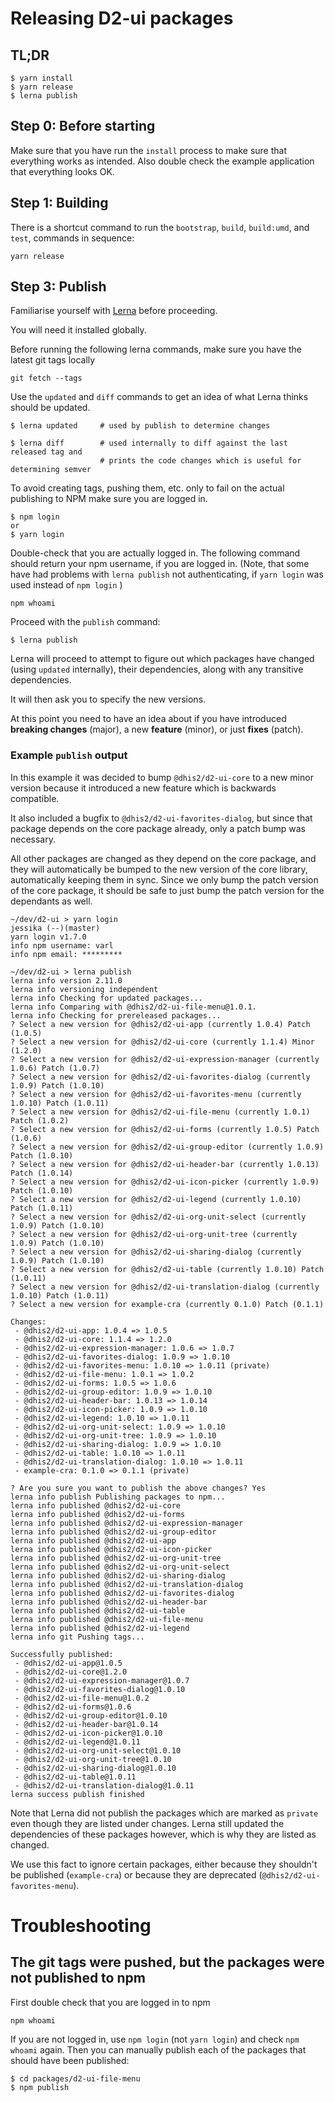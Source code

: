 # Releasing D2-ui packages

## TL;DR

```
$ yarn install
$ yarn release
$ lerna publish
```

## Step 0: Before starting

Make sure that you have run the `install` process to make sure that
everything works as intended. Also double check the example application
that everything looks OK.

## Step 1: Building

There is a shortcut command to run the `bootstrap`, `build`,
`build:umd`, and `test`, commands in sequence:

```
yarn release
```

## Step 3: Publish

Familiarise yourself with [Lerna](http://lernajs.io/) before proceeding.

You will need it installed globally.

Before running the following lerna commands, make sure you have the latest git tags locally
```
git fetch --tags
```

Use the `updated` and `diff` commands to get an idea of what Lerna thinks should be updated.

```
$ lerna updated     # used by publish to determine changes

$ lerna diff        # used internally to diff against the last released tag and
                    # prints the code changes which is useful for determining semver
```

To avoid creating tags, pushing them, etc. only to fail on the actual
publishing to NPM make sure you are logged in.

```
$ npm login
or
$ yarn login
```

Double-check that you are actually logged in. The following command should return your npm username, if you are logged in. (Note, that some have had problems with `lerna publish`
not authenticating, if `yarn login` was used instead of `npm login` )
```
npm whoami
```


Proceed with the `publish` command:

```
$ lerna publish
```

Lerna will proceed to attempt to figure out which packages have changed
(using `updated` internally), their dependencies, along with any
transitive dependencies.

It will then ask you to specify the new versions.

At this point you need to have an idea about if you have introduced
**breaking changes** (major), a new **feature** (minor), or just
**fixes** (patch).

### Example `publish` output

In this example it was decided to bump `@dhis2/d2-ui-core` to a new
minor version because it introduced a new feature which is backwards compatible.

It also included a bugfix to `@dhis2/d2-ui-favorites-dialog`, but since
that package depends on the core package already, only a patch bump was
necessary.

All other packages are changed as they depend on the core package, and
they will automatically be bumped to the new version of the core
library, automatically keeping them in sync. Since we only bump the
patch version of the core package, it should be safe to just bump the
patch version for the dependants as well.

```
~/dev/d2-ui > yarn login                                                                                                                                                                                          jessika (--)(master)
yarn login v1.7.0
info npm username: varl
info npm email: *********

~/dev/d2-ui > lerna publish
lerna info version 2.11.0
lerna info versioning independent
lerna info Checking for updated packages...
lerna info Comparing with @dhis2/d2-ui-file-menu@1.0.1.
lerna info Checking for prereleased packages...
? Select a new version for @dhis2/d2-ui-app (currently 1.0.4) Patch (1.0.5)
? Select a new version for @dhis2/d2-ui-core (currently 1.1.4) Minor (1.2.0)
? Select a new version for @dhis2/d2-ui-expression-manager (currently 1.0.6) Patch (1.0.7)
? Select a new version for @dhis2/d2-ui-favorites-dialog (currently 1.0.9) Patch (1.0.10)
? Select a new version for @dhis2/d2-ui-favorites-menu (currently 1.0.10) Patch (1.0.11)
? Select a new version for @dhis2/d2-ui-file-menu (currently 1.0.1) Patch (1.0.2)
? Select a new version for @dhis2/d2-ui-forms (currently 1.0.5) Patch (1.0.6)
? Select a new version for @dhis2/d2-ui-group-editor (currently 1.0.9) Patch (1.0.10)
? Select a new version for @dhis2/d2-ui-header-bar (currently 1.0.13) Patch (1.0.14)
? Select a new version for @dhis2/d2-ui-icon-picker (currently 1.0.9) Patch (1.0.10)
? Select a new version for @dhis2/d2-ui-legend (currently 1.0.10) Patch (1.0.11)
? Select a new version for @dhis2/d2-ui-org-unit-select (currently 1.0.9) Patch (1.0.10)
? Select a new version for @dhis2/d2-ui-org-unit-tree (currently 1.0.9) Patch (1.0.10)
? Select a new version for @dhis2/d2-ui-sharing-dialog (currently 1.0.9) Patch (1.0.10)
? Select a new version for @dhis2/d2-ui-table (currently 1.0.10) Patch (1.0.11)
? Select a new version for @dhis2/d2-ui-translation-dialog (currently 1.0.10) Patch (1.0.11)
? Select a new version for example-cra (currently 0.1.0) Patch (0.1.1)

Changes:
 - @dhis2/d2-ui-app: 1.0.4 => 1.0.5
 - @dhis2/d2-ui-core: 1.1.4 => 1.2.0
 - @dhis2/d2-ui-expression-manager: 1.0.6 => 1.0.7
 - @dhis2/d2-ui-favorites-dialog: 1.0.9 => 1.0.10
 - @dhis2/d2-ui-favorites-menu: 1.0.10 => 1.0.11 (private)
 - @dhis2/d2-ui-file-menu: 1.0.1 => 1.0.2
 - @dhis2/d2-ui-forms: 1.0.5 => 1.0.6
 - @dhis2/d2-ui-group-editor: 1.0.9 => 1.0.10
 - @dhis2/d2-ui-header-bar: 1.0.13 => 1.0.14
 - @dhis2/d2-ui-icon-picker: 1.0.9 => 1.0.10
 - @dhis2/d2-ui-legend: 1.0.10 => 1.0.11
 - @dhis2/d2-ui-org-unit-select: 1.0.9 => 1.0.10
 - @dhis2/d2-ui-org-unit-tree: 1.0.9 => 1.0.10
 - @dhis2/d2-ui-sharing-dialog: 1.0.9 => 1.0.10
 - @dhis2/d2-ui-table: 1.0.10 => 1.0.11
 - @dhis2/d2-ui-translation-dialog: 1.0.10 => 1.0.11
 - example-cra: 0.1.0 => 0.1.1 (private)

? Are you sure you want to publish the above changes? Yes
lerna info publish Publishing packages to npm...
lerna info published @dhis2/d2-ui-core
lerna info published @dhis2/d2-ui-forms
lerna info published @dhis2/d2-ui-expression-manager
lerna info published @dhis2/d2-ui-group-editor
lerna info published @dhis2/d2-ui-app
lerna info published @dhis2/d2-ui-icon-picker
lerna info published @dhis2/d2-ui-org-unit-tree
lerna info published @dhis2/d2-ui-org-unit-select
lerna info published @dhis2/d2-ui-sharing-dialog
lerna info published @dhis2/d2-ui-translation-dialog
lerna info published @dhis2/d2-ui-favorites-dialog
lerna info published @dhis2/d2-ui-header-bar
lerna info published @dhis2/d2-ui-table
lerna info published @dhis2/d2-ui-file-menu
lerna info published @dhis2/d2-ui-legend
lerna info git Pushing tags...

Successfully published:
 - @dhis2/d2-ui-app@1.0.5
 - @dhis2/d2-ui-core@1.2.0
 - @dhis2/d2-ui-expression-manager@1.0.7
 - @dhis2/d2-ui-favorites-dialog@1.0.10
 - @dhis2/d2-ui-file-menu@1.0.2
 - @dhis2/d2-ui-forms@1.0.6
 - @dhis2/d2-ui-group-editor@1.0.10
 - @dhis2/d2-ui-header-bar@1.0.14
 - @dhis2/d2-ui-icon-picker@1.0.10
 - @dhis2/d2-ui-legend@1.0.11
 - @dhis2/d2-ui-org-unit-select@1.0.10
 - @dhis2/d2-ui-org-unit-tree@1.0.10
 - @dhis2/d2-ui-sharing-dialog@1.0.10
 - @dhis2/d2-ui-table@1.0.11
 - @dhis2/d2-ui-translation-dialog@1.0.11
lerna success publish finished
```

Note that Lerna did not publish the packages which are marked as
`private` even though they are listed under changes. Lerna still updated
the dependencies of these packages however, which is why they are listed
as changed.

We use this fact to ignore certain packages, either because they
shouldn't be published (`example-cra`) or because they are deprecated
(`@dhis2/d2-ui-favorites-menu`).

# Troubleshooting

## The git tags were pushed, but the packages were not published to npm

First double check that you are logged in to npm
```
npm whoami
```
If you are not logged in, use `npm login` (not `yarn login`) and check `npm whoami` again.
Then you can manually publish each of the packages that should have been published:

```
$ cd packages/d2-ui-file-menu
$ npm publish
```
